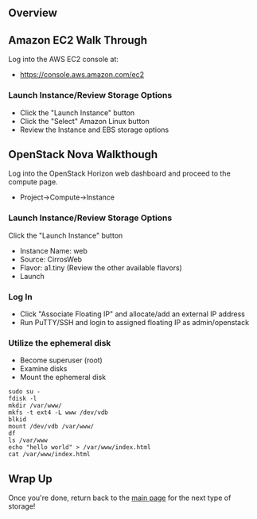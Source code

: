

## Overview





## Amazon EC2 Walk Through

Log into the AWS EC2 console at:

* https://console.aws.amazon.com/ec2

### Launch Instance/Review Storage Options
* Click the "Launch Instance" button
* Click the "Select" Amazon Linux button
* Review the Instance and EBS storage options

## OpenStack Nova Walkthough

Log into the OpenStack Horizon web dashboard and proceed to the compute page.

* Project->Compute->Instance

### Launch Instance/Review Storage Options
Click the "Launch Instance" button
* Instance Name: web
* Source: CirrosWeb
* Flavor: a1.tiny (Review the other available flavors)
* Launch

### Log In
* Click "Associate Floating IP" and allocate/add an external IP address
* Run PuTTY/SSH and login to assigned floating IP as admin/openstack

### Utilize the ephemeral disk
* Become superuser (root)
* Examine disks
* Mount the ephemeral disk

```
sudo su -
fdisk -l
mkdir /var/www/
mkfs -t ext4 -L www /dev/vdb
blkid
mount /dev/vdb /var/www/
df
ls /var/www
echo "hello world" > /var/www/index.html
cat /var/www/index.html
```

## Wrap Up

Once you're done, return back to the <A HREF="../master/README.md">main page</A> for the next type of storage!

